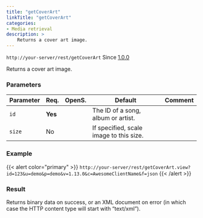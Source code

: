 ```yaml
---
title: "getCoverArt"
linkTitle: "getCoverArt"
categories:
- Media retrieval
description: >
    Returns a cover art image.
---
```


`http://your-server/rest/getCoverArt` Since [1.0.0](../../subsonic-versions)

Returns a cover art image.

### Parameters

| Parameter | Req. | OpenS. | Default | Comment |
| --- | --- | --- | --- | --- |
| `id` | **Yes** |     | The ID of a song, album or artist. |
| `size` | No  |     | If specified, scale image to this size. |

### Example

{{< alert color="primary" >}} `http://your-server/rest/getCoverArt.view?id=123&u=demo&p=demo&v=1.13.0&c=AwesomeClientName&f=json` {{< /alert >}}

### Result

Returns binary data on success, or an XML document on error (in which case the HTTP content type will start with “text/xml”).
